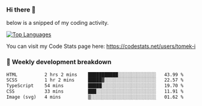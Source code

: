 ### Hi there 👋

<!--

- 🔭 Currently I am working on on some private projects including a Social Community and a Dating App
- 🌱 I’m currently diving deeper into BDD and UX
- 👯 I’m looking to collaborate on my "poker buddy" as well as my "fitness-pal" project :-)

-->

below is a snipped of my coding activity.
<!--
**tomek-i/tomek-i** is a ✨ _special_ ✨ repository because its `README.md` (this file) appears on your GitHub profile.

Here are some ideas to get you started:

- 🔭 I’m currently working on ...
- 🌱 I’m currently learning ...
- 👯 I’m looking to collaborate on ...
- 🤔 I’m looking for help with ...
- 💬 Ask me about ...
- 📫 How to reach me: ...
- 😄 Pronouns: ...
- ⚡ Fun fact: ...
-->
[![Top Languages](https://github-readme-stats.vercel.app/api/top-langs/?username=tomek-i&layout=compact)](https://github.com/tomek-i)

You can visit my Code Stats page here: https://codestats.net/users/tomek-i

### 💬 Weekly development breakdown
<!--START_SECTION:waka-->

```txt
HTML          2 hrs 2 mins    ███████████░░░░░░░░░░░░░░   43.99 %
SCSS          1 hr 2 mins     █████▓░░░░░░░░░░░░░░░░░░░   22.57 %
TypeScript    54 mins         █████░░░░░░░░░░░░░░░░░░░░   19.70 %
CSS           33 mins         ███░░░░░░░░░░░░░░░░░░░░░░   11.91 %
Image (svg)   4 mins          ▒░░░░░░░░░░░░░░░░░░░░░░░░   01.62 %
```

<!--END_SECTION:waka-->

<!-- Actual text -->
<!--
### Social Media
You can find me on [![Twitter][1.2]][1]
-->

<!-- Icons -->

[1.2]: http://i.imgur.com/wWzX9uB.png 


<!-- Links to your social media accounts -->

[1]: https://twitter.com/tomek_i
